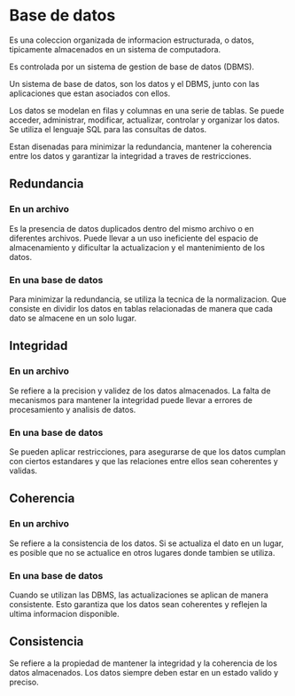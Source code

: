 # Base de datos

Es una coleccion organizada de informacion estructurada, o datos, tipicamente almacenados en un sistema de computadora. 

Es controlada por un sistema de gestion de base de datos (DBMS).

Un sistema de base de datos, son los datos y el DBMS, junto con las aplicaciones que estan asociados con ellos.

Los datos se modelan en filas y columnas en una serie de tablas. Se puede acceder, administrar, modificar, actualizar, controlar y organizar los datos. Se utiliza el lenguaje SQL para las consultas de datos.

Estan disenadas para minimizar la redundancia, mantener la coherencia entre los datos y garantizar la integridad a traves de restricciones.

## Redundancia

### En un archivo

Es la presencia de datos duplicados dentro del mismo archivo o en diferentes archivos. Puede llevar a un uso ineficiente del espacio de almacenamiento y dificultar la actualizacion y el mantenimiento de los datos.

### En una base de datos

Para minimizar la redundancia, se utiliza la tecnica de la normalizacion. Que consiste en dividir los datos en tablas relacionadas de manera que cada dato se almacene en un solo lugar.

## Integridad

### En un archivo

Se refiere a la precision y validez de los datos almacenados. La falta de mecanismos para mantener la integridad puede llevar a errores de procesamiento y analisis de datos.

### En una base de datos

Se pueden aplicar restricciones, para asegurarse de que los datos cumplan con ciertos estandares y que las relaciones entre ellos sean coherentes y validas.

## Coherencia

### En un archivo

Se refiere a la consistencia de los datos. Si se actualiza el dato en un lugar, es posible que no se actualice en otros lugares donde tambien se utiliza.

### En una base de datos

Cuando se utilizan las DBMS, las actualizaciones se aplican de manera consistente. Esto garantiza que los datos sean coherentes y reflejen la ultima informacion disponible.

## Consistencia

Se refiere a la propiedad de mantener la integridad y la coherencia de los datos almacenados. Los datos siempre deben estar en un estado valido y preciso.

